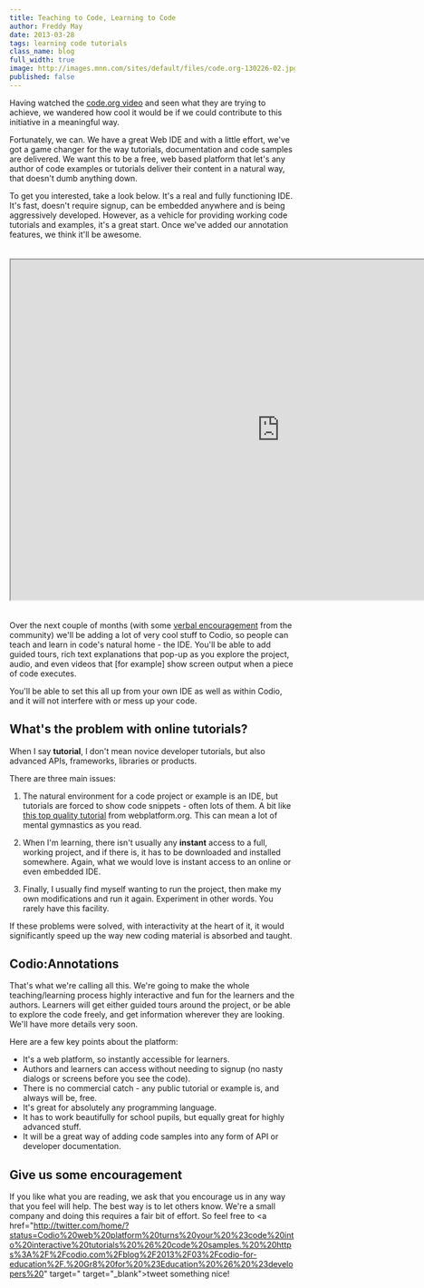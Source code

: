 ```yaml
---
title: Teaching to Code, Learning to Code
author: Freddy May
date: 2013-03-28
tags: learning code tutorials
class_name: blog
full_width: true
image: http://images.mnn.com/sites/default/files/code.org-130226-02.jpg
published: false
---
```


Having watched the [code.org video](http://www.youtube.com/v/nKIu9yen5nc) and seen what they are trying to achieve, we wandered how cool it would be if we could contribute to this initiative in a meaningful way.

Fortunately, we can. We have a great Web IDE and with a little effort, we've got a game changer for the way tutorials, documentation and code samples are delivered. We want this to be a free, web based platform that let's any author of code examples or tutorials deliver their content in a natural way, that doesn't dumb anything down.

To get you interested, take a look below. It's a real and fully functioning IDE. It's fast, doesn't require signup, can be embedded anywhere and is being aggressively developed. However, as a vehicle for providing working code tutorials and examples, it's a great start. Once we've added our annotation features, we think it'll be awesome.

<iframe width="950" height="600" src="https://codio.com/fmay/Impress/tree/Impress/index.html" style="margin:20px 0;"></iframe>

Over the next couple of months (with some <a href="http://twitter.com/home/?status=Codio%20web%20platform%20turns%20your%20%23code%20into%20interactive%20tutorials%20%26%20code%20samples.%20%20https%3A%2F%2Fcodio.com%2Fblog%2F2013%2F03%2Fcodio-for-education%2F.%20Gr8%20for%20%23Education%20%26%20%23developers%20" target="_blank">verbal encouragement</a> from the community) we'll be adding a lot of very cool stuff to Codio, so people can teach and learn in code's natural home - the IDE. You'll be able to add guided tours, rich text explanations that pop-up as you explore the project, audio, and even videos that [for example] show screen output when a piece of code executes.

You'll be able to set this all up from your own IDE as well as within Codio, and it will not interfere with or mess up your code.

## What's the problem with online tutorials?

When I say **tutorial**, I don't mean novice developer tutorials, but also advanced APIs, frameworks, libraries or products.

There are three main issues:

1. The natural environment for a code project or example is an IDE, but tutorials are forced to show code snippets - often lots of them. A bit like <a href="http://docs.webplatform.org/wiki/tutorials/creating_and_modifying_html" target="_blank">this top quality tutorial</a> from webplatform.org. This can mean a lot of mental gymnastics as you read.

1. When I'm learning, there isn't usually any **instant** access to a full, working project, and if there is, it has to be downloaded and installed somewhere. Again, what we would love is instant access to an online or even embedded IDE.

1. Finally, I usually find myself wanting to run the project, then make my own modifications and run it again. Experiment in other words. You rarely have this facility.

If these problems were solved, with interactivity at the heart of it, it would significantly speed up the way new coding material is absorbed and taught.

## Codio:Annotations

That's what we're calling all this. We're going to make the whole teaching/learning process highly interactive and fun for the learners and the authors. Learners will get either guided tours around the project, or be able to explore the code freely, and get information wherever they are looking. We'll have more details very soon.

Here are a few key points about the platform:

- It's a web platform, so instantly accessible for learners.
- Authors and learners can access without needing to signup (no nasty dialogs or screens before you see the code).
- There is no commercial catch - any public tutorial or example is, and always will be, free.
- It's great for absolutely any programming language.
- It has to work beautifully for school pupils, but equally great for highly advanced stuff.
- It will be a great way of adding code samples into any form of API or developer documentation.

## Give us some encouragement

If you like what you are reading, we ask that you encourage us in any way that you feel will help. The best way is to let others know. We're a small company and doing this requires a fair bit of effort. So feel free to <a href="http://twitter.com/home/?status=Codio%20web%20platform%20turns%20your%20%23code%20into%20interactive%20tutorials%20%26%20code%20samples.%20%20https%3A%2F%2Fcodio.com%2Fblog%2F2013%2F03%2Fcodio-for-education%2F.%20Gr8%20for%20%23Education%20%26%20%23developers%20" target=" target="_blank">tweet something nice!</a>

